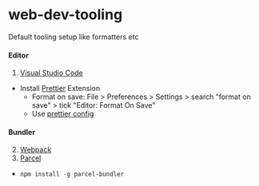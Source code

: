 # web-dev-tooling
Default tooling setup like formatters etc

#### Editor
1. [Visual Studio Code](https://code.visualstudio.com/)

  * Install [Prettier](https://prettier.io/) Extension
    * Format on save: File > Preferences > Settings > search "format on save" > tick "Editor: Format On Save"
    * Use [prettier config](https://github.com/devphilou/web-dev-tooling/blob/main/.prettierrc)

#### Bundler
2. [Webpack](https://webpack.js.org/)
3. [Parcel](https://parceljs.org/)
  * `npm install -g parcel-bundler`

